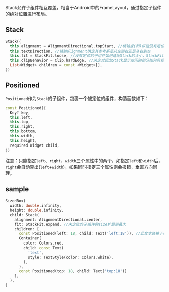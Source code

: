 Stack允许子组件相互覆盖，相当于Android中的FrameLayout，通过指定子组件的绝对位置进行布局。

## Stack

```dart
Stack({
  this.alignment = AlignmentDirectional.topStart, //横轴或(和)纵轴没有定位时的对齐方式
  this.textDirection, //辅助alignment确定其参考系是从左到右还是从右到左
  this.fit = StackFit.loose, //没有定位的子组件如何适配Stack的大小，StackFit.loose表示使用子组件的大小，StackFit.expand表示扩伸到Stack的大小。
  this.clipBehavior = Clip.hardEdge, //决定对超出Stack显示空间的部分如何剪裁
  List<Widget> children = const <Widget>[],
})
```

## Positioned

`Positioned`作为`Stack`的子组件，包裹一个被定位的组件，构造函数如下：

```dart
const Positioned({
  Key? key,
  this.left, 
  this.top,
  this.right,
  this.bottom,
  this.width,
  this.height,
  required Widget child,
})
```

注意：只能指定`left`、`right`、`width`三个属性中的两个，如指定`left`和`width`后，`right`会自动算出(`left`+`width`)，如果同时指定三个属性则会报错，垂直方向同理。

## sample

```dart
SizedBox(
  width: double.infinity,
  height: double.infinity,
  child: Stack(
    alignment: AlignmentDirectional.center,
    fit: StackFit.expand, //未定位的子组件的size扩展到最大
    children: [
      const Positioned(left: 18, child: Text('left:18')), //此文本会被下面的红框文本挡住
      Container(
        color: Colors.red,
        child: const Text(
          'text',
          style: TextStyle(color: Colors.white),
        ),
      ),
      const Positioned(top: 18, child: Text('top:18'))
    ],
  ),
)
```